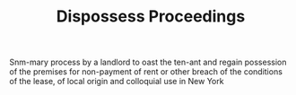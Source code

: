 ---
title: Dispossess Proceedings
letter: D
permalink: "/definitions/bld-dispossess-proceedings.html"
body: Snm-mary process by a landlord to oast the ten-ant and regain possession of
  the premises for non-payment of rent or other breach of the conditions of the lease,
  of local origin and colloquial use in New York
published_at: '2018-07-07'
source: Black's Law Dictionary 2nd Ed (1910)
layout: post
---